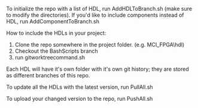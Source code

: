 To initialize the repo with a list of HDL, run AddHDLToBranch.sh (make sure to modify the directories).
If you'd like to include components instead of HDL, run AddComponentToBranch.sh

How to include the HDLs in your project:
1. Clone the repo somewhere in the project folder. (e.g. MCI_FPGA\hdl)
2. Checkout the BashScripts branch
3. run gitworktreecommand.sh

Each HDL will have it's own folder with it's own git history; they are stored as different branches of this repo.

To update all the HDLs with the latest version, run PullAll.sh

To upload your changed version to the repo, run PushAll.sh
